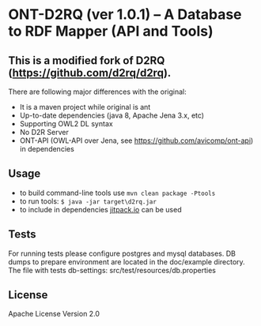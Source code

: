 # ONT-D2RQ (ver 1.0.1) – A Database to RDF Mapper (API and Tools)
## This is a modified fork of D2RQ (https://github.com/d2rq/d2rq).

There are following major differences with the original:

* It is a maven project while original is ant
* Up-to-date dependencies (java 8, Apache Jena 3.x, etc)
* Supporting OWL2 DL syntax
* No D2R Server
* ONT-API (OWL-API over Jena, see https://github.com/avicomp/ont-api) in dependencies


## Usage
* to build command-line tools use `mvn clean package -Ptools`
* to run tools: `$ java -jar target\d2rq.jar`
* to include in dependencies [jitpack.io](https://jitpack.io/) can be used


## Tests
For running tests please configure postgres and mysql databases. 
DB dumps to prepare environment are located in the doc/example directory.
The file with tests db-settings: src/test/resources/db.properties
 
## License 
Apache License Version 2.0